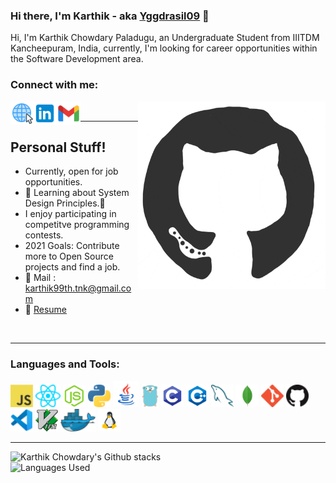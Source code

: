 ### Hi there, I'm Karthik - aka [Yggdrasil09][website] 👋

Hi, I'm Karthik Chowdary Paladugu, an Undergraduate Student from IIITDM Kancheepuram, India, currently, I'm looking for career opportunities within the Software Development area. 

### Connect with me:

[<img align="left" alt="github profile" width="36px" src="icons/web.png" />][website]
[<img align="left" alt="LinkedIn" width="38px" src="icons/linkedin.png" />][linkedin]
[<img align="left" alt="InGmail" width="38px" src="icons/gmail.png" />][gmail]

<div>
<img align="right" src="https://github.com/Yggdrasil09/Yggdrasil09/blob/master/giphy.gif" alt="Connect" width="300" height="300" />
</div>

<br/>

---

## Personal Stuff!
- Currently, open for job opportunities.
- 🌱 Learning about System Design Principles.🤣
- I enjoy participating in competitve programming contests.
- 2021 Goals: Contribute more to Open Source projects and find a job.
- 📧 Mail : karthik99th.tnk@gmail.com
- 📄 [Resume][website]

<br />

---

### Languages and Tools:

<a href="https://en.wikipedia.org/wiki/JavaScript" title="Javascript" ><img height="36px" alt="Javascript" src="icons/javascript.png" /></a>
<a href="https://reactjs.org/" title="React" ><img height="36px" alt="React" src="icons/react.png" /></a>
<a href="https://nodejs.org/en/" title="Node.js" ><img height="36px" alt="Node.js" src="icons/node.png" /></a>
<a href="https://www.python.org/" title="Python" ><img height="36px" alt="Python" src="icons/python.png" /></a>
<a href="https://www.oracle.com/in/java/" title="Java" ><img height="42px" alt="Java" src="icons/java.png" /></a>
<a href="https://golang.org/" title="Golang" ><img height="36px" alt="Golang" src="icons/golang.png" /></a>
<a href="https://en.wikipedia.org/wiki/C_(programming_language)" title="C" ><img height="36px" alt="C" src="icons/c.png"></a>
<a href="https://isocpp.org/" title="C++" ><img height="36px" alt="Cpp" src="icons/c++.png"></a>
<a href="https://www.mysql.com/" title="MySQL" ><img height="36px" alt="MySQL" src="icons/mysql.png"></a>
<a href="https://www.mongodb.com/" title="MongoDB" ><img height="36px" alt="MongoDB" src="icons/mongodb.png" /></a>
<a href="https://git-scm.com/" title="Git" ><img height="36px" alt="Git" src="icons/git.png" /></a>
<a href="https://github.com/" title="Github" ><img height="36px" alt="GitHub" src="icons/github.png" /></a>
<a href="https://code.visualstudio.com/" title="Vscode" ><img height="36px" alt="IDE" src="icons/vscode.png" /></a>
<a href="https://www.vim.org/" title="Vim" ><img height="36px" alt="Editor" src="icons/vim.png" /></a>
<a href="https://www.docker.com/" title="Docker" ><img height="36px" alt="Docker" src="icons/docker.png" /></a>
<a href="https://www.linux.org/" title="Linux" ><img height="36px" alt="Linux" src="icons/linux.png" /></a>
<br />

---

<div>
<img align="left" alt="Karthik Chowdary's Github stacks" src="https://github-readme-stats.codestackr.vercel.app/api?username=Yggdrasil09&show_icons=true&hide_border=true" />
</div>

<br />

<div>
<img align="left" alt="Languages Used" src="https://github-readme-stats.vercel.app/api/top-langs/?username=Yggdrasil09" />
</div>

[website]: https://yggdrasil09.github.io/
[linkedin]: https://www.linkedin.com/in/karthikchowdaryp/
[gmail]: karthik99th.tnk@gmail.com

